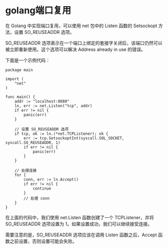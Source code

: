 # golang端口复用


在 Golang 中实现端口复用，可以使用 net 包中的 Listen 函数的 Setsockopt 方法，设置 SO_REUSEADDR 选项。

SO_REUSEADDR 选项表示在一个端口上绑定的套接字关闭后，该端口仍然可以被立即重新使用。这个选项可以解决 Address already in use 的错误。

下面是一个示例代码：
```
package main

import (
    "net"
)

func main() {
    addr := "localhost:8080"
    ln, err := net.Listen("tcp", addr)
    if err != nil {
        panic(err)
    }

    // 设置 SO_REUSEADDR 选项
    if tcp, ok := ln.(*net.TCPListener); ok {
        err := tcp.SetsockoptInt(syscall.SOL_SOCKET, syscall.SO_REUSEADDR, 1)
        if err != nil {
            panic(err)
        }
    }

    // 处理连接
    for {
        conn, err := ln.Accept()
        if err != nil {
            continue
        }
        // 处理 conn
    }
}
```
在上面的代码中，我们使用 net.Listen 函数创建了一个 TCPListener，并将 SO_REUSEADDR 选项设置为 1。如果设置成功，我们可以继续接受连接。

需要注意的是，SO_REUSEADDR 选项应该在调用 Listen 函数之后，Accept 函数之前设置，否则设置可能会失败。
